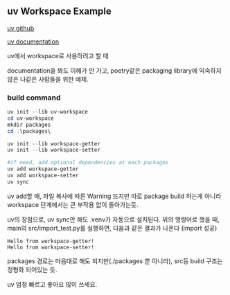 
## uv Workspace Example
[uv github](https://github.com/astral-sh/uv)

[uv documentation](https://docs.astral.sh/uv/)

uv에서 workspace로 사용하려고 할 때

documentation을 봐도 이해가 안 가고, 
poetry같은 packaging library에 익숙하지 않은 나같은 사람들을 위한 예제.

### build command

``` powershell
uv init --lib uv-workspace
cd uv-workspace
mkdir packages
cd .\packages\

uv init --lib workspace-getter
uv init --lib workspace-setter

#if need, add optional dependencies at each packages
uv add workspace-getter
uv add workspace-setter
uv sync
```

uv add할 때, 파일 복사에 따른 Warning 뜨지만 따로 package build 하는게 아니라 workspace 단계에서는 큰 부작용 없이 돌아가는듯.

uv의 장점으로, uv sync만 해도 .venv가 자동으로 설치된다.
위의 명령어로 했을 때, main의 src/import_test.py를 실행하면, 다음과 같은 결과가 나온다 (import 성공)

```
Hello from workspace-getter!
Hello from workspace-setter!
```

packages 경로는 마음대로 해도 되지만(./packages 뿐 아니라), src등 build 구조는 정형화 되어있는 듯.

uv 엄청 빠르고 좋아요 많이 쓰세요.